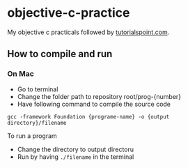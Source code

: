 objective-c-practice
====================

My objective c practicals followed by [tutorialspoint.com](http://www.tutorialspoint.com/).

## How to compile and run

### On Mac

* Go to terminal
* Change the folder path to repository root/prog-{number}
* Have following command to compile the source code

```
gcc -framework Foundation {programe-name} -o {output directory}/filename

```

To run a program

* Change the directory to output directoru
* Run by having `./filename` in the terminal 
